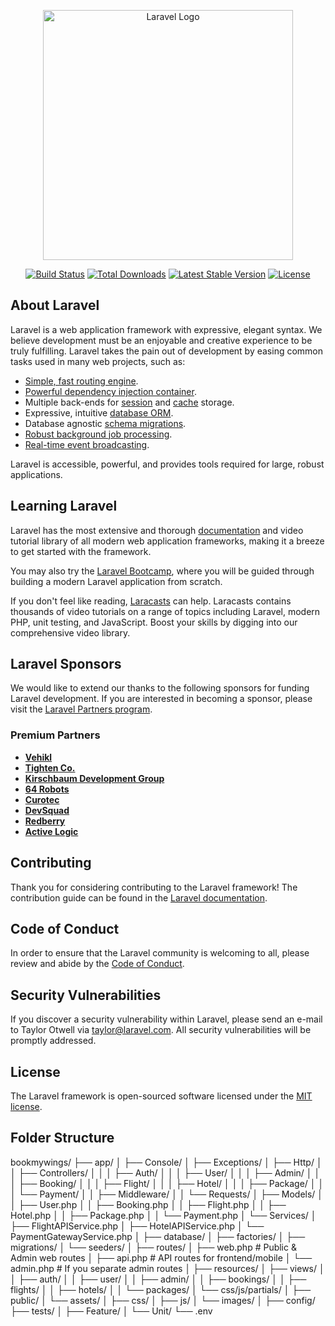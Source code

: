 <p align="center"><a href="https://laravel.com" target="_blank"><img src="https://raw.githubusercontent.com/laravel/art/master/logo-lockup/5%20SVG/2%20CMYK/1%20Full%20Color/laravel-logolockup-cmyk-red.svg" width="400" alt="Laravel Logo"></a></p>

<p align="center">
<a href="https://github.com/laravel/framework/actions"><img src="https://github.com/laravel/framework/workflows/tests/badge.svg" alt="Build Status"></a>
<a href="https://packagist.org/packages/laravel/framework"><img src="https://img.shields.io/packagist/dt/laravel/framework" alt="Total Downloads"></a>
<a href="https://packagist.org/packages/laravel/framework"><img src="https://img.shields.io/packagist/v/laravel/framework" alt="Latest Stable Version"></a>
<a href="https://packagist.org/packages/laravel/framework"><img src="https://img.shields.io/packagist/l/laravel/framework" alt="License"></a>
</p>

## About Laravel

Laravel is a web application framework with expressive, elegant syntax. We believe development must be an enjoyable and creative experience to be truly fulfilling. Laravel takes the pain out of development by easing common tasks used in many web projects, such as:

- [Simple, fast routing engine](https://laravel.com/docs/routing).
- [Powerful dependency injection container](https://laravel.com/docs/container).
- Multiple back-ends for [session](https://laravel.com/docs/session) and [cache](https://laravel.com/docs/cache) storage.
- Expressive, intuitive [database ORM](https://laravel.com/docs/eloquent).
- Database agnostic [schema migrations](https://laravel.com/docs/migrations).
- [Robust background job processing](https://laravel.com/docs/queues).
- [Real-time event broadcasting](https://laravel.com/docs/broadcasting).

Laravel is accessible, powerful, and provides tools required for large, robust applications.

## Learning Laravel

Laravel has the most extensive and thorough [documentation](https://laravel.com/docs) and video tutorial library of all modern web application frameworks, making it a breeze to get started with the framework.

You may also try the [Laravel Bootcamp](https://bootcamp.laravel.com), where you will be guided through building a modern Laravel application from scratch.

If you don't feel like reading, [Laracasts](https://laracasts.com) can help. Laracasts contains thousands of video tutorials on a range of topics including Laravel, modern PHP, unit testing, and JavaScript. Boost your skills by digging into our comprehensive video library.

## Laravel Sponsors

We would like to extend our thanks to the following sponsors for funding Laravel development. If you are interested in becoming a sponsor, please visit the [Laravel Partners program](https://partners.laravel.com).

### Premium Partners

- **[Vehikl](https://vehikl.com)**
- **[Tighten Co.](https://tighten.co)**
- **[Kirschbaum Development Group](https://kirschbaumdevelopment.com)**
- **[64 Robots](https://64robots.com)**
- **[Curotec](https://www.curotec.com/services/technologies/laravel)**
- **[DevSquad](https://devsquad.com/hire-laravel-developers)**
- **[Redberry](https://redberry.international/laravel-development)**
- **[Active Logic](https://activelogic.com)**

## Contributing

Thank you for considering contributing to the Laravel framework! The contribution guide can be found in the [Laravel documentation](https://laravel.com/docs/contributions).

## Code of Conduct

In order to ensure that the Laravel community is welcoming to all, please review and abide by the [Code of Conduct](https://laravel.com/docs/contributions#code-of-conduct).

## Security Vulnerabilities

If you discover a security vulnerability within Laravel, please send an e-mail to Taylor Otwell via [taylor@laravel.com](mailto:taylor@laravel.com). All security vulnerabilities will be promptly addressed.

## License

The Laravel framework is open-sourced software licensed under the [MIT license](https://opensource.org/licenses/MIT).


## Folder Structure
bookmywings/
├── app/
│   ├── Console/
│   ├── Exceptions/
│   ├── Http/
│   │   ├── Controllers/
│   │   │   ├── Auth/
│   │   │   ├── User/
│   │   │   ├── Admin/
│   │   │   ├── Booking/
│   │   │   ├── Flight/
│   │   │   ├── Hotel/
│   │   │   ├── Package/
│   │   │   └── Payment/
│   │   ├── Middleware/
│   │   └── Requests/
│   ├── Models/
│   │   ├── User.php
│   │   ├── Booking.php
│   │   ├── Flight.php
│   │   ├── Hotel.php
│   │   ├── Package.php
│   │   └── Payment.php
│   └── Services/
│       ├── FlightAPIService.php
│       ├── HotelAPIService.php
│       └── PaymentGatewayService.php
│
├── database/
│   ├── factories/
│   ├── migrations/
│   └── seeders/
│
├── routes/
│   ├── web.php          # Public & Admin web routes
│   ├── api.php          # API routes for frontend/mobile
│   └── admin.php        # If you separate admin routes
│
├── resources/
│   ├── views/
│   │   ├── auth/
│   │   ├── user/
│   │   ├── admin/
│   │   ├── bookings/
│   │   ├── flights/
│   │   ├── hotels/
│   │   └── packages/
│   └── css/js/partials/
│
├── public/
│   └── assets/
│       ├── css/
│       ├── js/
│       └── images/
│
├── config/
├── tests/
│   ├── Feature/
│   └── Unit/
└── .env

